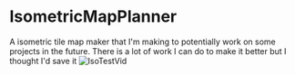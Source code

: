 # IsometricMapPlanner
A isometric tile map maker that I'm making to potentially work on some projects in the future. There is a lot of work I can do to make it better but I thought I'd save it
![IsoTestVid](https://github.com/user-attachments/assets/29714d5e-b391-4cfd-abd5-7606de6591fc)
